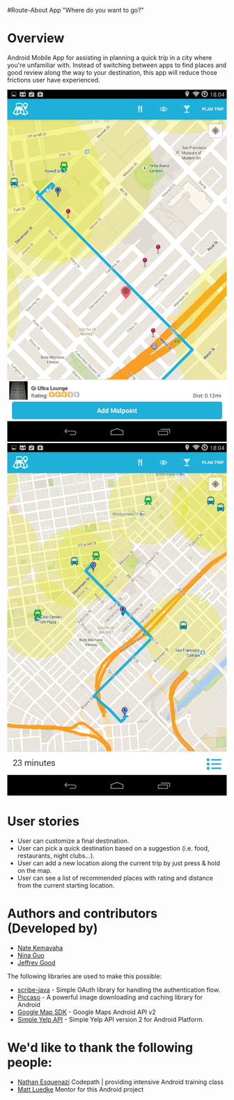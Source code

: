#Route-About App
"Where do you want to go?"

# Overview
Android Mobile App for assisting in planning a quick trip in a city where you're unfamiliar with.
Instead of switching between apps to find places and good review along the way to your destination,
this app will reduce those frictions user have experienced.

![Alt text](screenshot01.png  "Main App Screenshot") ![Alt text](screenshot02.png "Main App Screenshot")


# User stories
- User can customize a final destination.
- User can pick a quick destination based on a suggestion (i.e. food, restaurants, night clubs...).
- User can add a new location along the current trip by just press & hold on the map.
- User can see a list of recommended places with rating and distance from the current starting location.

# Authors and contributors (Developed by)
- [Nate Kemavaha](https://github.com/boyserk84) 
- [Nina Guo](https://github.com/nguo) 
- [Jeffrey Good](https://github.com/jdgood)


The following libraries are used to make this possible:
* [scribe-java](https://github.com/fernandezpablo85/scribe-java) - Simple OAuth library for handling the authentication flow.
* [Piccaso](https://github.com/square/picasso) - A powerful image downloading and caching library for Android
* [Google Map SDK](https://developers.google.com/maps/documentation/android/) - Google Maps Android API v2
* [Simple Yelp API](https://github.com/boyserk84/AndroidMobile_YelpApi_v2) - Simple Yelp API version 2 for Android Platform.


# We'd like to thank the following people:
- [Nathan Esquenazi](https://github.com/nesquena) Codepath | providing intensive Android training class
- [Matt Luedke](https://github.com/mluedke2) Mentor for this Android project
